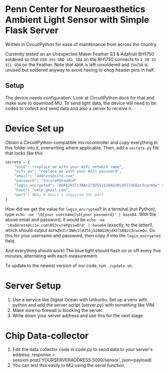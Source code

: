 # Penn Center for Neuroaesthetics Ambient Light Sensor with Simple Flask Server

Written in CircuitPython for ease of maintenance from across the country.

Currently tested on an Unexpected Maker Feather S3 & Adafruit BH1750 soldered so that `VIN 3Vo GND SCL SDA` on the BH1750 connects to `1 38 33 SCL SDA` on the Feather. Note that `ADDR` is left unsoldered and `3Vo`/`38` is unused but soldered anyway to avoid having to chop header pins in half.

## Setup
The device needs configuration. Look at CircuitPython docs for that and make sure to download MU. To send light data, the device will need to be coded to collect and send data and also a server to receive it. 

# Device Set up
Obtain a CircuitPython-compatible microcontroller and copy everything in this folder into it, overwriting where applicable. Then, add a `secrets.py` file that looks like this:
```python
secrets = {
    "ssid": "replace me with your WiFi network name",
    "wifi_pw": "replace me with your WiFi password",
    "email": "address@site.com"
    "password": "S3cureP@ssw0rd"
    "login_encrypted": "AGFkZHJlc3NAc2l0ZS5jb20AUzNjdXJlUEBzc3cwcmQ=" # See below the code snippet for an explanation!
    "host": "smtp.gmail.com",
    "port": 465, # Gmail's required SSL port
}
```
How did we get the value for `login_encrypted`?
In a terminal (not Python), type `echo -ne '\0{your username}\0{your password}' | base64`.
With the above email and password, it would be `echo -ne '\0address@site.com\0S3cureP@ssw0rd' | base64` (exactly, to the letter!), which should output `AGFkZHJlc3NAc2l0ZS5jb20AUzNjdXJlUEBzc3cwcmQ=`. Do this for your username and password, then copy it into the `login_encrypted` field.

And everything should work! The blue light should flash on or off every five minutes, alternating with each measurement.

To update to the newest version of our code, run `./update.sh`.

# Server Setup
1) Use a service like Digital Ocean with Unbuntu. Set up a venv with python and add the server script (server.py) with something like VIM.
2) Make sure no firewall is blocking the server.
3) Write down your server address and use this for the next stage

# Chip Data-collector 
1) Edit the data collector code in code.py to send data to your server's address: response = session.post('YOURSERVERADDRESS:5000/sensor', json=payload)
2) You can test this easily in MU using the serial function


